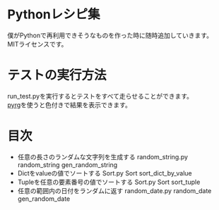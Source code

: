 # Pythonレシピ集
僕がPythonで再利用できそうなものを作った時に随時追加していきます。  
MITライセンスです。

# テストの実行方法
run_test.pyを実行するとテストをすべて走らせることができます。  
[pyrg](http://pypi.python.org/pypi/pyrg)を使うと色付きで結果を表示できます。

# 目次
* 任意の長さのランダムな文字列を生成する random_string.py random_string gen_random_string
* Dictをvalueの値でソートする Sort.py Sort sort_dict_by_value
* Tupleを任意の要素番号の値でソートする Sort.py Sort sort_tuple
* 任意の範囲内の日付をランダムに返す random_date.py random_date gen_random_date